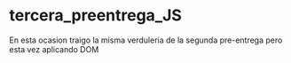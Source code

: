 # tercera_preentrega_JS

En esta ocasion traigo la misma verduleria de la segunda pre-entrega pero esta vez aplicando DOM